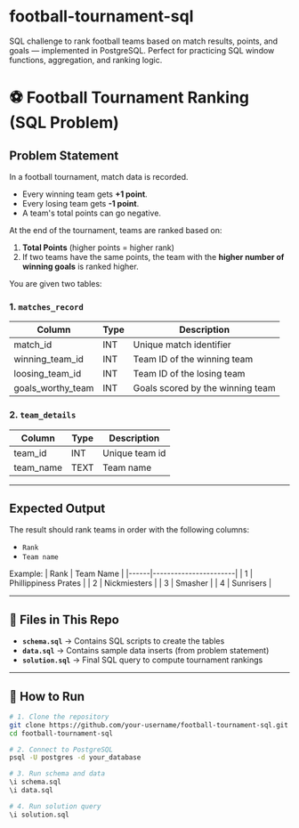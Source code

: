 # football-tournament-sql
SQL challenge to rank football teams based on match results, points, and goals — implemented in PostgreSQL. Perfect for practicing SQL window functions, aggregation, and ranking logic.
# ⚽ Football Tournament Ranking (SQL Problem)

## Problem Statement
In a football tournament, match data is recorded.  
- Every winning team gets **+1 point**.  
- Every losing team gets **-1 point**.  
- A team's total points can go negative.  

At the end of the tournament, teams are ranked based on:
1. **Total Points** (higher points = higher rank)  
2. If two teams have the same points, the team with the **higher number of winning goals** is ranked higher.  

You are given two tables:

### 1. `matches_record`
| Column             | Type    | Description                             |
|--------------------|---------|-----------------------------------------|
| match_id           | INT     | Unique match identifier                 |
| winning_team_id    | INT     | Team ID of the winning team             |
| loosing_team_id    | INT     | Team ID of the losing team              |
| goals_worthy_team  | INT     | Goals scored by the winning team        |

### 2. `team_details`
| Column     | Type    | Description          |
|------------|---------|----------------------|
| team_id    | INT     | Unique team id       |
| team_name  | TEXT    | Team name            |

---

## Expected Output
The result should rank teams in order with the following columns:
- `Rank`
- `Team name`

Example:
| Rank | Team Name            |
|------|-----------------------|
| 1    | Phillippiness Prates |
| 2    | Nickmiesters         |
| 3    | Smasher              |
| 4    | Sunrisers            |

---

## 📂 Files in This Repo
- **`schema.sql`** → Contains SQL scripts to create the tables  
- **`data.sql`** → Contains sample data inserts (from problem statement)  
- **`solution.sql`** → Final SQL query to compute tournament rankings  

---

## 🚀 How to Run
```bash
# 1. Clone the repository
git clone https://github.com/your-username/football-tournament-sql.git
cd football-tournament-sql

# 2. Connect to PostgreSQL
psql -U postgres -d your_database

# 3. Run schema and data
\i schema.sql
\i data.sql

# 4. Run solution query
\i solution.sql

